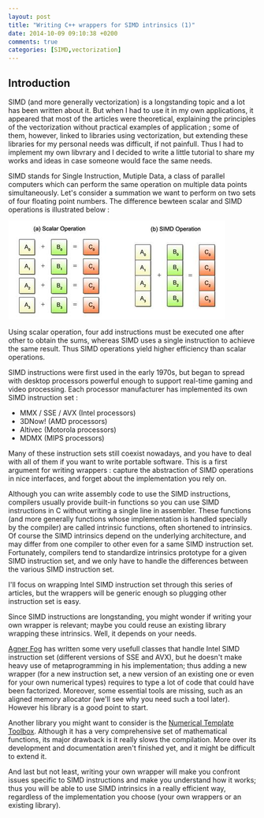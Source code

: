 ```yaml
---
layout: post
title: "Writing C++ wrappers for SIMD intrinsics (1)"
date: 2014-10-09 09:10:38 +0200
comments: true
categories: [SIMD,vectorization]
---
```


## <a name="introduction"></a>Introduction

SIMD (and more generally vectorization) is a longstanding topic and a lot has been written about it. But
when I had to use it in my own applications, it appeared that most of the articles were theoretical,
explaining the principles of the vectorization without practical examples of application ; some of them,
however, linked to libraries using vectorization, but extending these libraries for my personal needs was
difficult, if not painfull. Thus I had to implement my own libvrary and I decided to write a little tutorial to share
my works and ideas in case someone would face the same needs.

<!-- more -->

SIMD stands for Single Instruction, Mutiple Data, a class of parallel computers which can perform
the same operation on multiple data points simultaneously. Let's consider a summation we want to perform
on two sets of four floating point numbers. The difference bewteen scalar and SIMD operations is illustrated
below :

![simd_scalar](/images/simd_scalar.png)


Using scalar operation, four add instructions must be executed one after other to obtain the sums, whereas
SIMD uses a single instruction to achieve the same result. Thus SIMD operations yield higher efficiency than
scalar operations.

SIMD instructions were first used in the early 1970s, but began to spread with desktop processors powerful
enough to support real-time gaming and video processing. Each processor manufacturer has implemented its
own SIMD instruction set :

+ MMX / SSE / AVX (Intel processors)
+ 3DNow! (AMD processors)
+ Altivec (Motorola processors)
+ MDMX (MIPS processors)

Many of these instruction sets still coexist nowadays, and you have to deal with all of them if you want to write portable
software. This is a first argument for writing wrappers : capture the abstraction of SIMD operations in nice interfaces,
and forget about the implementation you rely on.

Although you can write assembly code to use the SIMD instructions, compilers usually provide built-in functions so you
can use SIMD instructions in C without writing a single line in assembler. These functions (and more generally functions
whose implementation is handled specially by the compiler) are called intrinsic functions, often shortened to intrinsics.
Of course the SIMD intrinsics depend on the underlying architecture, and may differ from one compiler to other even for a
same SIMD instruction set. Fortunately, compilers tend to standardize intrinsics prototype for a given SIMD instruction set,
and we only have to handle the differences between the various SIMD instruction set.

I'll focus on wrapping Intel SIMD instruction set through this series of articles, but the wrappers will
be generic enough so plugging other instruction set is easy.

Since SIMD instructions are longstanding, you might wonder if writing your own wrapper is relevant; maybe you could reuse
an existing library wrapping these intrinsics. Well, it depends on your needs.

[Agner Fog](http://www.agner.org/optimize/#vectorclass) has written some very usefull classes that handle Intel SIMD
instruction set (different versions of SSE and AVX), but he doesn't make heavy use of metaprogramming in his
implementation; thus adding a new wrapper (for a new instruction set, a new version of an existing one or even for
your own numerical types)  requires to type a lot of code that could have been factorized. Moreover, some essential
tools are missing, such as an aligned memory allocator (we'll see why you need such a tool later). However his library is
a good point to start.

Another library you might want to consider is the [Numerical Template Toolbox](https://github.com/MetaScale/nt2).
Although it has a very comprehensive set of mathematical functions, its major drawback is it really slows the
compilation. More over its development and documentation aren't finished yet, and it might be difficult to extend it.

And last but not least, writing your own wrapper will make you confront issues specific to SIMD instructions
and make you understand how it works; thus you will be able to use SIMD intrinsics in a really efficient way, regardless
of the implementation you choose (your own wrappers or an existing library).

